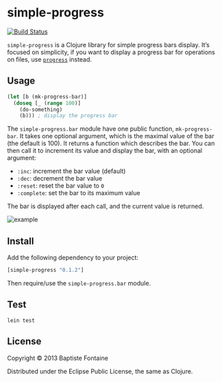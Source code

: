 # simple-progress

[![Build Status](https://travis-ci.org/bfontaine/simple-progress.png?branch=master)](https://travis-ci.org/bfontaine/simple-progress)

`simple-progress` is a Clojure library for simple progress bars display. It’s
focused on simplicity, if you want to display a progress bar for operations on
files, use [`progress`](https://github.com/tobias/progress) instead.

## Usage

```clj
(let [b (mk-progress-bar)]
  (doseq [_ (range 100)]
    (do-something)
    (b))) ; display the progress bar
```

The `simple-progress.bar` module have one public function, `mk-progress-bar`. It
takes one optional argument, which is the maximal value of the bar (the default
is 100). It returns a function which describes the bar. You can then call it to
increment its value and display the bar, with an optional argument:

- `:inc`: increment the bar value (default)
- `:dec`: decrement the bar value
- `:reset`: reset the bar value to `0`
- `:complete`: set the bar to its maximum value

The bar is displayed after each call, and the current value is returned.

![example](https://raw.github.com/bfontaine/simple-progress/master/doc/example.gif)


## Install

Add the following dependency to your project:

```clj
[simple-progress "0.1.2"]
```

Then require/use the `simple-progress.bar` module.


## Test

```
lein test
```


## License

Copyright © 2013 Baptiste Fontaine

Distributed under the Eclipse Public License, the same as Clojure.
